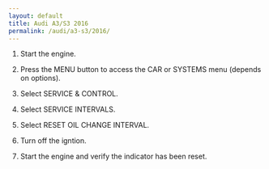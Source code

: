 ```yaml
---
layout: default
title: Audi A3/S3 2016
permalink: /audi/a3-s3/2016/
---
```

1. Start the engine.

2. Press the MENU button to access the CAR or SYSTEMS menu (depends on options).

3. Select SERVICE & CONTROL.

4. Select SERVICE INTERVALS.

5. Select RESET OIL CHANGE INTERVAL.

6. Turn off the igntion.

7. Start the engine and verify the indicator has been reset.
